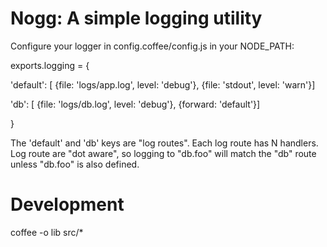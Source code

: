 Nogg: A simple logging utility
==============================

Configure your logger in config.coffee/config.js in your NODE_PATH:

exports.logging = {

 'default': [
   {file: 'logs/app.log',    level: 'debug'},
   {file: 'stdout',          level: 'warn'}]

 'db': [
   {file: 'logs/db.log',     level: 'debug'},
   {forward: 'default'}]

}

The 'default' and 'db' keys are "log routes".
Each log route has N handlers.
Log route are "dot aware", so logging to "db.foo" will
match the "db" route unless "db.foo" is also defined.

Development
===========

coffee -o lib src/*
